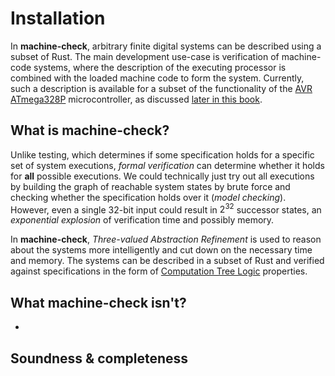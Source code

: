 # Installation


In **machine-check**, arbitrary finite digital systems can be described using a subset of Rust. The main development use-case is verification of machine-code systems, where the description of the executing processor is combined with the loaded machine code to form the system. Currently, such a description is available for a subset of the functionality of the [AVR ATmega328P](https://www.microchip.com/en-us/product/ATMEGA328P) microcontroller, as discussed [later in this book](./systems/machine-check-avr.md).

## What is machine-check?

Unlike testing, which determines if some specification holds for a specific set of system executions, *formal verification* can determine whether it holds for **all** possible executions. We could technically just try out all executions by building the graph of reachable system states by brute force and checking whether the specification holds over it (*model checking*). However, even a single 32-bit input could result in $2^32$ successor states, an *exponential explosion* of verification time and possibly memory.

In **machine-check**, *Three-valued Abstraction Refinement* is used to reason about the systems more intelligently and cut down on the necessary time and memory. The systems can be described in a subset of Rust and verified against specifications in the form of [Computation Tree Logic](https://en.wikipedia.org/wiki/Computation_tree_logic) properties. 


## What machine-check isn't?
 - 

## Soundness & completeness